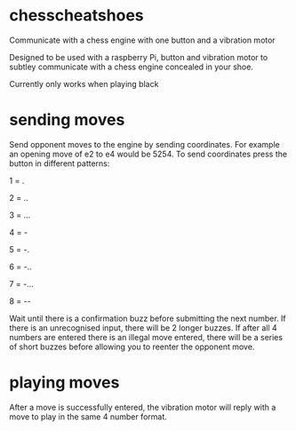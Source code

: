 # chesscheatshoes
Communicate with a chess engine with one button and a vibration motor

Designed to be used with a raspberry Pi, button and vibration motor to subtley communicate with a chess engine concealed in your shoe. 

Currently only works when playing black

# sending moves 
Send opponent moves to the engine by sending coordinates. For example an opening move of e2 to e4 would be 5254. 
To send coordinates press the button in different patterns:

1 = . 

2 = .. 

3 = ...

4 = -

5 = -.

6 = -..

7 = -... 

8 = --


Wait until there is a confirmation buzz before submitting the next number. If there is an unrecognised input, there will be 2 longer buzzes. If after all 4 numbers are entered there is an illegal move entered, there will be a series of short buzzes before allowing you to reenter the opponent move. 

# playing moves
After a move is successfully entered, the vibration motor will reply with a move to play in the same 4 number format. 

